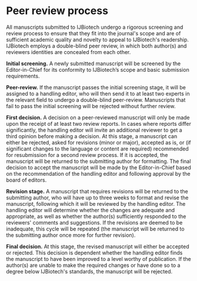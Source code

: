  
# Peer review process

All manuscripts submitted to IJBiotech undergo a rigorous screening and review process to ensure that they fit into the journal's scope and are of sufficient academic quality and novelty to appeal to IJBiotech's readership. IJBiotech employs a double-blind peer review, in which both author(s) and reviewers identities are concealed from each other.

**Initial screening.** A newly submitted manuscript will be screened by the Editor-in-Chief for its conformity to IJBiotech’s scope and basic submission requirements.

**Peer-review.** If the manuscript passes the initial screening stage, it will be assigned to a handling editor, who will then send it to at least two experts in the relevant field to undergo a double-blind peer-review. Manuscripts that fail to pass the initial screening will be rejected without further review.

**First decision.** A decision on a peer-reviewed manuscript will only be made upon the receipt of at least two review reports. In cases where reports differ significantly, the handling editor will invite an additional reviewer to get a third opinion before making a decision. At this stage, a manuscript can either be rejected, asked for revisions (minor or major), accepted as is, or (if significant changes to the language or content are required) recommended for resubmission for a second review process. If it is accepted, the manuscript will be returned to the submitting author for formatting. The final decision to accept the manuscript will be made by the Editor-in-Chief based on the recommendation of the handling editor and following approval by the board of editors.

**Revision stage.** A manuscript that requires revisions will be returned to the submitting author, who will have up to three weeks to format and revise the manuscript, following which it will be reviewed by the handling editor. The handling editor will determine whether the changes are adequate and appropriate, as well as whether the author(s) sufficiently responded to the reviewers' comments and suggestions. If the revisions are deemed to be inadequate, this cycle will be repeated (the manuscript will be returned to the submitting author once more for further revision).

**Final decision.** At this stage, the revised manuscript will either be accepted or rejected. This decision is dependent whether the handling editor finds the manuscript to have been improved to a level worthy of publication. If the author(s) are unable to make the required changes or have done so to a degree below IJBiotech's standards, the manuscript will be rejected.
